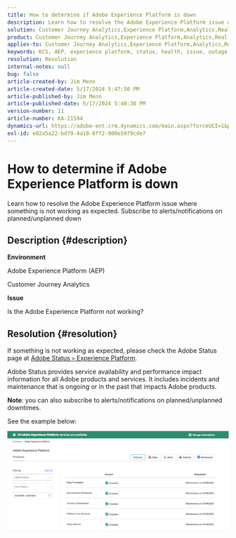 ```yaml
---
title: How to determine if Adobe Experience Platform is down
description: Learn how to resolve the Adobe Experience Platform issue where something is not working as expected. Subscribe to alerts/notifications on planned/unplanned down
solution: Customer Journey Analytics,Experience Platform,Analytics,Real-Time Customer Data Platform
product: Customer Journey Analytics,Experience Platform,Analytics,Real-Time Customer Data Platform
applies-to: Customer Journey Analytics,Experience Platform,Analytics,Real-Time Customer Data Platform
keywords: KCS, AEP, experience platform, status, health, issue, outage, Customer Journey Analytics, experience platform down
resolution: Resolution
internal-notes: null
bug: false
article-created-by: Jim Menn
article-created-date: 5/17/2024 5:47:50 PM
article-published-by: Jim Menn
article-published-date: 5/17/2024 5:48:38 PM
version-number: 11
article-number: KA-21594
dynamics-url: https://adobe-ent.crm.dynamics.com/main.aspx?forceUCI=1&pagetype=entityrecord&etn=knowledgearticle&id=0c70d991-7514-ef11-9f8a-6045bd006268
exl-id: e02a5a22-bd79-4a18-8ff2-900e5979cde7
---
```

# How to determine if Adobe Experience Platform is down


Learn how to resolve the Adobe Experience Platform issue where something is not working as expected. Subscribe to alerts/notifications on planned/unplanned down

## Description {#description}


<b>Environment</b>

Adobe Experience Platform (AEP)

Customer Journey Analytics

<b>Issue</b>

Is the Adobe Experience Platform not working?


## Resolution {#resolution}


If something is not working as expected, please check the Adobe Status page at [Adobe Status `>`  Experience Platform](https://status.adobe.com/cloud/experience_platform#/).

Adobe Status provides service availability and performance impact information for all Adobe products and services. It includes incidents and maintenance that is ongoing or in the past that impacts Adobe products.

<b>Note</b>: you can also subscribe to alerts/notifications on planned/unplanned downtimes.

See the example below:

![](assets/dc4ebf6a-94b6-ed11-83fe-6045bd006a22.png)
